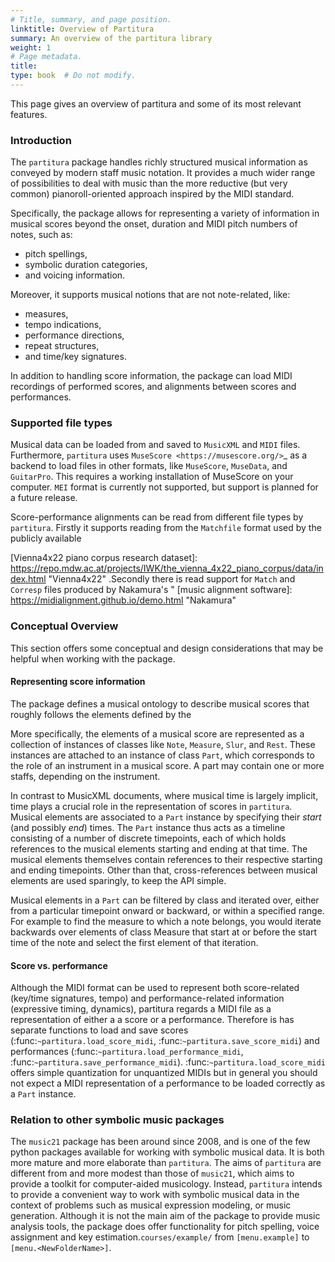 ```yaml
---
# Title, summary, and page position.
linktitle: Overview of Partitura
summary: An overview of the partitura library
weight: 1
# Page metadata.
title: 
type: book  # Do not modify.
---
```

 
This page gives an overview of partitura and some of its most relevant features.

### Introduction
The `partitura` package handles richly structured
musical information as conveyed by modern staff music notation. It provides
a much wider range of possibilities to deal with music than the more
reductive (but very common) pianoroll-oriented approach inspired by the
MIDI standard.

Specifically, the package allows for representing a variety of information
in musical scores beyond the onset, duration and MIDI pitch numbers of
notes, such as:

* pitch spellings,
* symbolic duration categories,
* and voicing information.

Moreover, it supports musical notions that are not note-related, like:

* measures,
* tempo indications,
* performance directions,
* repeat structures,
* and time/key signatures.

In addition to handling score information, the package can load MIDI recordings of
performed scores, and alignments between scores and performances.

### Supported file types


Musical data can be loaded from and saved to `MusicXML` and `MIDI`
files. Furthermore, `partitura` uses `MuseScore <https://musescore.org/>`_
as a backend to load files in other formats, like `MuseScore`, `MuseData`,
and `GuitarPro`. This requires a working installation of MuseScore on your
computer.
`MEI` format is currently not supported, but support is planned for a future release.

Score-performance alignments can be read from different file types by
`partitura`.  Firstly it supports reading from the `Matchfile` format used by
the publicly available 

[Vienna4x22 piano corpus research dataset]: https://repo.mdw.ac.at/projects/IWK/the_vienna_4x22_piano_corpus/data/index.html	"Vienna4x22" .Secondly there is read support for `Match` and `Corresp` files produced by
Nakamura's  "
[music alignment software]: https://midialignment.github.io/demo.html	"Nakamura"


### Conceptual Overview


This section offers some conceptual and design considerations that may be
helpful when working with the package.

#### Representing score information

The package defines a musical ontology to describe musical
scores that roughly follows the elements defined by the 

[MusicXML specification]: http://usermanuals.musicxml.com/MusicXML/MusicXML.htm

More specifically, the elements of a musical score are represented as a
collection of instances of classes like `Note`, `Measure`, `Slur`, and
`Rest`. These instances are attached to an instance of class `Part`, which
corresponds to the role of an instrument in a musical score. A part may
contain one or more staffs, depending on the instrument.

In contrast to MusicXML documents, where musical time is largely implicit,
time plays a crucial role in the representation of scores in
`partitura`. Musical elements are associated to a `Part` instance by
specifying their *start* (and possibly *end*) times. The `Part` instance
thus acts as a timeline consisting of a number of discrete timepoints, each
of which holds references to the musical elements starting and ending at
that time. The musical elements themselves contain references to their
respective starting and ending timepoints. Other than that,
cross-references between musical elements are used sparingly, to keep the
API simple.

Musical elements in a `Part` can be filtered by class and iterated over,
either from a particular timepoint onward or backward, or within a
specified range. For example to find the measure to which a note belongs,
you would iterate backwards over elements of class Measure that start at or
before the start time of the note and select the first element of that
iteration.


#### Score vs. performance


Although the MIDI format can be used to represent both score-related
(key/time signatures, tempo) and performance-related information
(expressive timing, dynamics), partitura regards a MIDI file as a
representation of either a a score or a performance. Therefore is has
separate functions to load and save scores
(:func:`~partitura.load_score_midi`, :func:`~partitura.save_score_midi`)
and performances (:func:`~partitura.load_performance_midi`,
:func:`~partitura.save_performance_midi`). :func:`~partitura.load_score_midi`
offers simple quantization for unquantized MIDIs but in general you should
not expect a MIDI representation of a performance to be loaded correctly as
a `Part` instance.


### Relation to other symbolic music packages


[music21]: https://web.mit.edu/music21/	"musci21"

The `music21` package has been around since 2008, and is one of the few
python packages available for working with symbolic musical data. It is
both more mature and more elaborate than `partitura`.  The aims of
`partitura` are different from and more modest than those of `music21`,
which aims to provide a toolkit for computer-aided musicology. Instead,
`partitura` intends to provide a convenient way to work with symbolic
musical data in the context of problems such as musical expression
modeling, or music generation.  Although it is not the main aim of the
package to provide music analysis tools, the package does offer
functionality for pitch spelling, voice assignment and key estimation.`courses/example/` from `[menu.example]` to `[menu.<NewFolderName>]`.

